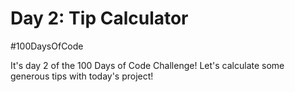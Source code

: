 # Day 2: Tip Calculator
#100DaysOfCode

It's day 2 of the 100 Days of Code Challenge! Let's calculate some generous tips with today's project! 